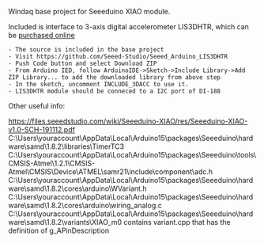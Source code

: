 Windaq base project for Seeeduino XIAO module. 

Included is interface to 3-axis digital accelerometer LIS3DHTR, which can be [purchased online](https://wiki.seeedstudio.com/Grove-3-Axis-Digital-Accelerometer-LIS3DHTR/)

    - The source is included in the base project
    - Visit https://github.com/Seeed-Studio/Seeed_Arduino_LIS3DHTR
    - Push Code button and select Download ZIP
    - From Arduino IED, follow ArduinoIDE->Sketch->Include Library->Add ZIP Library... to add the downloaded library from above step
    - In the sketch, uncomment INCLUDE_3DACC to use it.  
    - LIS3DHTR module should be conneced to a I2C port of DI-188

Other useful info:

https://files.seeedstudio.com/wiki/Seeeduino-XIAO/res/Seeeduino-XIAO-v1.0-SCH-191112.pdf
C:\Users\youraccount\AppData\Local\Arduino15\packages\Seeeduino\hardware\samd\1.8.2\libraries\TimerTC3 C:\Users\youraccount\AppData\Local\Arduino15\packages\Seeeduino\tools\CMSIS-Atmel\1.2.1\CMSIS-Atmel\CMSIS\Device\ATMEL\samr21\include\component\adc.h C:\Users\youraccount\AppData\Local\Arduino15\packages\Seeeduino\hardware\samd\1.8.2\cores\arduino\WVariant.h C:\Users\youraccount\AppData\Local\Arduino15\packages\Seeeduino\hardware\samd\1.8.2\cores\arduino\wiring_analog.c
C:\Users\youraccount\AppData\Local\Arduino15\packages\Seeeduino\hardware\samd\1.8.2\variants\XIAO_m0 contains variant.cpp that has the definition of g_APinDescription
